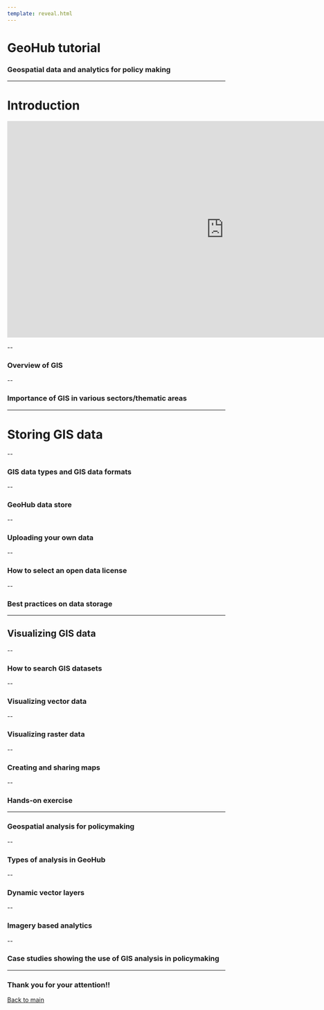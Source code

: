 ```yaml
---
template: reveal.html
---
```


# GeoHub tutorial

### Geospatial data and analytics for policy making

---

# Introduction

<embed src="https://geohub.data.undp.org"  width="1000" height="500"/>

--

### Overview of GIS

--

### Importance of GIS in various sectors/thematic areas

---

# Storing GIS data

--

### GIS data types and GIS data formats

--

### GeoHub data store

--

### Uploading your own data

--

### How to select an open data license

--

### Best practices on data storage

---

## Visualizing GIS data

--

### How to search GIS datasets

--

### Visualizing vector data

--

### Visualizing raster data

--

### Creating and sharing maps

--

### Hands-on exercise

---

### Geospatial analysis for policymaking

--

### Types of analysis in GeoHub

--

### Dynamic vector layers

--

### Imagery based analytics

--

### Case studies showing the use of GIS analysis in policymaking

---

### Thank you for your attention!!

[Back to main](/)
